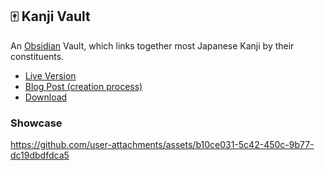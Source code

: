 ## 🀄 Kanji Vault

An [Obsidian](https://obsidian.md/) Vault, which links together most Japanese Kanji by their constituents.

- [Live Version](https://alexanderweichart.de/3_Resources/Japanese/Kanji/)
- [Blog Post (creation process)](https://alexanderweichart.de/4_Projects/how-i-learn-jp/How-I-learn-Japanese-(as-a-Software-Engineer)#obsidian-again)
- [Download](https://github.com/AlexW00/Kanji-Vault/releases)

### Showcase

https://github.com/user-attachments/assets/b10ce031-5c42-450c-9b77-dc19dbdfdca5

